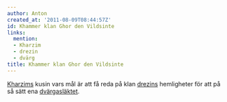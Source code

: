 ```yaml
---
author: Anton
created_at: '2011-08-09T08:44:57Z'
id: Khammer klan Ghor den Vildsinte
links:
  mention:
  - Kharzim
  - drezin
  - dvärg
title: Khammer klan Ghor den Vildsinte
---
```


[Kharzims] kusin vars mål är att få reda på klan [drezins] hemligheter för att på så sätt ena
[dvärgasläktet].

  [Kharzims]: Kharzim
  [drezins]: drezin
  [dvärgasläktet]: dvärg
